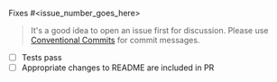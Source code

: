 
Fixes #<issue_number_goes_here>

> It's a good idea to open an issue first for discussion.
> Please use [Conventional Commits](https://www.conventionalcommits.org/en/v1.0.0/) for commit messages.

- [ ] Tests pass
- [ ] Appropriate changes to README are included in PR

